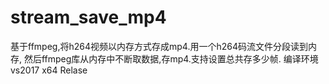 # stream_save_mp4
基于ffmpeg,将h264视频以内存方式存成mp4.用一个h264码流文件分段读到内存, 然后ffmpeg库从内存中不断取数据,存mp4.支持设置总共存多少帧.
编译环境  vs2017 x64 Relase
